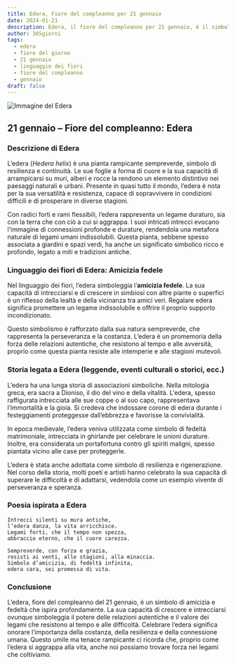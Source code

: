 ```yaml
---
title: Edera, Fiore del compleanno per 21 gennaio
date: 2024-01-21
description: Edera, il fiore del compleanno per 21 gennaio, è il simbolo di Amicizia fedele. Scopri il suo significato unico, le storie affascinanti e la poesia che celebra la sua bellezza.
author: 365giorni
tags:
  - edera
  - fiore del giorno
  - 21 gennaio
  - linguaggio dei fiori
  - fiore del compleanno
  - gennaio
draft: false
---
```


![Immagine del Edera](https://cdn.pixabay.com/photo/2017/03/05/18/09/texture-2119303_1280.jpg)

## 21 gennaio – Fiore del compleanno: Edera

### Descrizione di Edera

L’edera (_Hedera helix_) è una pianta rampicante sempreverde, simbolo di resilienza e continuità. Le sue foglie a forma di cuore e la sua capacità di arrampicarsi su muri, alberi e rocce la rendono un elemento distintivo nei paesaggi naturali e urbani. Presente in quasi tutto il mondo, l’edera è nota per la sua versatilità e resistenza, capace di sopravvivere in condizioni difficili e di prosperare in diverse stagioni.

Con radici forti e rami flessibili, l’edera rappresenta un legame duraturo, sia con la terra che con ciò a cui si aggrappa. I suoi intricati intrecci evocano l'immagine di connessioni profonde e durature, rendendola una metafora naturale di legami umani indissolubili. Questa pianta, sebbene spesso associata a giardini e spazi verdi, ha anche un significato simbolico ricco e profondo, legato a miti e tradizioni antiche.

### Linguaggio dei fiori di Edera: Amicizia fedele

Nel linguaggio dei fiori, l’edera simboleggia l’**amicizia fedele**. La sua capacità di intrecciarsi e di crescere in simbiosi con altre piante o superfici è un riflesso della lealtà e della vicinanza tra amici veri. Regalare edera significa promettere un legame indissolubile e offrire il proprio supporto incondizionato.

Questo simbolismo è rafforzato dalla sua natura sempreverde, che rappresenta la perseveranza e la costanza. L’edera è un promemoria della forza delle relazioni autentiche, che resistono al tempo e alle avversità, proprio come questa pianta resiste alle intemperie e alle stagioni mutevoli.

### Storia legata a Edera (leggende, eventi culturali o storici, ecc.)

L’edera ha una lunga storia di associazioni simboliche. Nella mitologia greca, era sacra a Dioniso, il dio del vino e della vitalità. L'edera, spesso raffigurata intrecciata alle sue coppe o al suo capo, rappresentava l’immortalità e la gioia. Si credeva che indossare corone di edera durante i festeggiamenti proteggesse dall’ebbrezza e favorisse la convivialità.

In epoca medievale, l’edera veniva utilizzata come simbolo di fedeltà matrimoniale, intrecciata in ghirlande per celebrare le unioni durature. Inoltre, era considerata un portafortuna contro gli spiriti maligni, spesso piantata vicino alle case per proteggerle.

L’edera è stata anche adottata come simbolo di resilienza e rigenerazione. Nel corso della storia, molti poeti e artisti hanno celebrato la sua capacità di superare le difficoltà e di adattarsi, vedendola come un esempio vivente di perseveranza e speranza.

### Poesia ispirata a Edera

```
Intrecci silenti su mura antiche,  
l’edera danza, la vita arricchisce.  
Legami forti, che il tempo non spezza,  
abbraccio eterno, che il cuore carezza.  

Sempreverde, con forza e grazia,  
resisti ai venti, alle stagioni, alla minaccia.  
Simbolo d’amicizia, di fedeltà infinita,  
edera cara, sei promessa di vita.
```

### Conclusione

L’edera, fiore del compleanno del 21 gennaio, è un simbolo di amicizia e fedeltà che ispira profondamente. La sua capacità di crescere e intrecciarsi ovunque simboleggia il potere delle relazioni autentiche e il valore dei legami che resistono al tempo e alle difficoltà. Celebrare l’edera significa onorare l’importanza della costanza, della resilienza e della connessione umana. Questo umile ma tenace rampicante ci ricorda che, proprio come l’edera si aggrappa alla vita, anche noi possiamo trovare forza nei legami che coltiviamo.